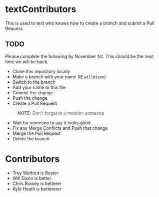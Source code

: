 # textContributors

This is used to test who knows how to create a branch and submit a Pull Request.

## TODO

Please complete the following by November 1st. This should be the next time we will be back.

* Clone this repository locally
* Make a branch with your name (IE `willdixon`)
* Switch to the branch
* Add your name to this file
* Commit the change
* Push the change
* Create a Pull Request

>**NOTE:** Don't forget to `@` mention someone

* Wait for someone to say it looks good
* Fix any Merge Conflicts and Push that change
* Merge the Pull Request
* Delete the branch

# Contributors

* Trey Watford is Bester
* Will Dixon is better
* Chris Bracey is betterer
* Kyle Heath is bettererer
